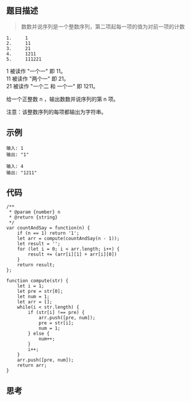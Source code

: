 ## 题目描述
> 数数并说序列是一个整数序列，第二项起每一项的值为对前一项的计数

```
1.     1
2.     11
3.     21
4.     1211
5.     111221
```
1 被读作 "一个一" 即 11。  
11 被读作  "两个一" 即 21。  
21 被读作  "一个二 和 一个一" 即 1211。

给一个正整数 n ，输出数数并说序列的第 n 项。

注意：该整数序列的每项都输出为字符串。


## 示例

```
输入: 1
输出: "1"

输入: 4
输出: "1211"
```
## 代码

```
/**
 * @param {number} n
 * @return {string}
 */
var countAndSay = function(n) {
    if (n == 1) return '1';
    let arr = compute(countAndSay(n - 1));
    let result = '';
    for (let i = 0; i < arr.length; i++) {
        result += (arr[i][1] + arr[i][0])
    }
    return result;
};

function compute(str) {
    let i = 1;
    let pre = str[0];
    let num = 1;
    let arr = [];
    while(i < str.length) {
        if (str[i] !== pre) {
            arr.push([pre, num]);
            pre = str[i];
            num = 1;
        } else {
            num++;
        }
        i++;
    }
    arr.push([pre, num]);
    return arr;
}
```

## 思考
